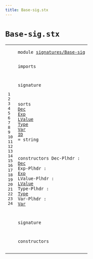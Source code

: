 ```yaml
---
title: Base-sig.stx
---
```


# `Base-sig.stx`



[pdmosses/metaborg-tiger/org.metaborg.lang.tiger.statix/src-gen/statix/signatures/Base-sig.stx]: https://github.com/pdmosses/metaborg-tiger/blob/master/org.metaborg.lang.tiger.statix/src-gen/statix/signatures/Base-sig.stx "The source file on GitHub"

<div class="stx"><table class="highlighttable"><tbody><tr><td class="linenos"><div class="linenodiv"><pre><span></span>1
2
3
4
5
6
7
8
9
10
11
12
13
14
15
16
17
18
19
20
21
22
23
24
</pre></div></td>
<td class="code"><pre><code><span class="keyword">module</span> <a href="../Arrays-sig.stx#signatures/Base-sig_40_59" id="signatures/Base-sig_7_26" title="Referenced at ../Arrays-sig.stx line 4; ../Bindings-sig.stx line 4; ../Control-Flow-sig.stx line 4; ../Functions-sig.stx line 4; ../Identifiers-sig.stx line 4; ../Numbers-sig.stx line 4; ../Records-sig.stx line 4; ../Strings-sig.stx line 4; ../Tiger-sig.stx line 4; ../Types-sig.stx line 4; ../Variables-sig.stx line 4">signatures/Base-sig</a>

<span class="keyword">imports</span>

<span class="keyword">signature</span>

  <span class="keyword">sorts</span>
    <a href="#Dec_148_151" id="Dec_60_63" title="Referenced at line 16; ../Bindings-sig.stx line 17, 18; ../Functions-sig.stx line 17, 18; ../Types-sig.stx line 15; ../Variables-sig.stx line 15, 16; ../../../../trans/static-semantics.stx line 177, 178">Dec</a>
    <a href="#Exp_168_171" id="Exp_68_71" title="Referenced at line 17; ../Arrays-sig.stx line 15, 15, 15, 17; ../Bindings-sig.stx line 17, 17; ../Control-Flow-sig.stx line 15, 15, 16, 16, 16, 16, 17, 17, 17, 18, 18, 18, 19, 19, 19, 19, 20, 21, 21; ../Functions-sig.stx line 17, 18, 20, 20; ../Numbers-sig.stx line 16, 17, 17, 18, 18, 18, 19, 19, 19, 20, 20, 20, 21, 21, 21, 22, 22, 22, 23, 23, 23, 24, 24, 24, 25, 25, 25, 26, 26, 26, 27, 27, 27, 28, 28, 28, 29, 29, 29; ../Records-sig.stx line 21, 22, 23; ../Strings-sig.stx line 17; ../Tiger-sig.stx line 28; ../Variables-sig.stx line 15, 16, 19; ../../../../trans/static-semantics.stx line 160, 164">Exp</a>
    <a href="#LValue_191_197" id="LValue_76_82" title="Referenced at line 18; ../Arrays-sig.stx line 17, 17; ../Control-Flow-sig.stx line 21; ../Records-sig.stx line 24, 24; ../Variables-sig.stx line 18, 19; ../../../../trans/static-semantics.stx line 165">LValue</a>
    <a href="#Type_215_219" id="Type_87_91" title="Referenced at line 19; ../Arrays-sig.stx line 16; ../Functions-sig.stx line 18, 19; ../Records-sig.stx line 19; ../Types-sig.stx line 15, 16; ../Variables-sig.stx line 15; ../../../../trans/static-semantics.stx line 222">Type</a>
    <a href="#Var_236_239" id="Var_96_99" title="Referenced at line 20; ../Control-Flow-sig.stx line 19; ../Variables-sig.stx line 17, 18">Var</a>
    <a href="../Arrays-sig.stx#ID_135_137" id="ID_104_106" title="Referenced at ../Arrays-sig.stx line 15, 16; ../Functions-sig.stx line 17, 18, 19, 20; ../Records-sig.stx line 20, 20, 22, 23, 24; ../Types-sig.stx line 15, 16; ../Variables-sig.stx line 15, 16, 17; ../../../../trans/static-semantics.stx line 24, 25, 28, 29, 37, 40, 49, 50, 51, 73, 74, 92, 93, 95, 455, 470, 470">ID</a> = <span class="keyword">string</span>

  <span class="keyword">constructors</span>
    Dec-Plhdr : <a href="#Dec_60_63" id="Dec_148_151" title="Defined at line 8">Dec</a>
    Exp-Plhdr : <a href="#Exp_68_71" id="Exp_168_171" title="Defined at line 9">Exp</a>
    LValue-Plhdr : <a href="#LValue_76_82" id="LValue_191_197" title="Defined at line 10">LValue</a>
    Type-Plhdr : <a href="#Type_87_91" id="Type_215_219" title="Defined at line 11">Type</a>
    Var-Plhdr : <a href="#Var_96_99" id="Var_236_239" title="Defined at line 12">Var</a>

<span class="keyword">signature</span>

  <span class="keyword">constructors</span>
</code></pre></td></tr></tbody></table></div>